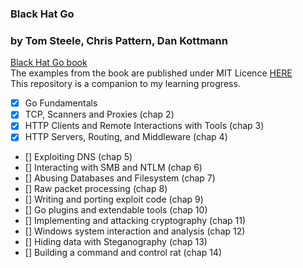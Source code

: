 ### Black Hat Go
### by Tom Steele, Chris Pattern, Dan Kottmann

[Black Hat Go book](https://www.oreilly.com/library/view/black-hat-go/9781098122645/)  
The examples from the book are published under MIT Licence [HERE](https://github.com/blackhat-go/bhg)  
This repository is a companion to my learning progress.  

- [x] Go Fundamentals
- [x] TCP, Scanners and Proxies (chap 2)
- [x] HTTP Clients and Remote Interactions with Tools (chap 3)
- [x] HTTP Servers, Routing, and Middleware (chap 4)
- [] Exploiting DNS (chap 5)
- [] Interacting with SMB and NTLM (chap 6)
- [] Abusing Databases and Filesystem (chap 7)
- [] Raw packet processing (chap 8)
- [] Writing and porting exploit code (chap 9)
- [] Go plugins and extendable tools (chap 10)
- [] Implementing and attacking cryptography (chap 11)
- [] Windows system interaction and analysis (chap 12)
- [] Hiding data with Steganography (chap 13)
- [] Building a command and control rat (chap 14)
